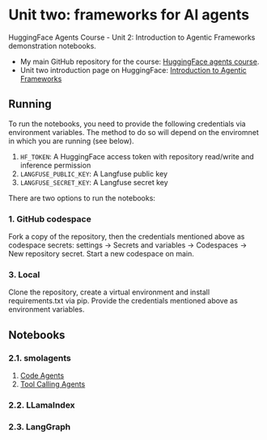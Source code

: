 # Unit two: frameworks for AI agents

HuggingFace Agents Course - Unit 2: Introduction to Agentic Frameworks demonstration notebooks.

- My main GitHub repository for the course: [HuggingFace agents course](https://github.com/gperdrizet/hf-agents-course).
- Unit two introduction page on HuggingFace: [Introduction to Agentic Frameworks](https://huggingface.co/learn/agents-course/unit2/introduction)

## Running

To run the notebooks, you need to provide the following credentials via environment variables. The method to do so will depend on the enviromnet in which you are running (see below).

1. `HF_TOKEN`: A HuggingFace access token with repository read/write and inference permission
2. `LANGFUSE_PUBLIC_KEY`: A Langfuse public key
3. `LANGFUSE_SECRET_KEY`: A Langfuse secret key

There are two options to run the notebooks:

### 1. GitHub codespace

Fork a copy of the repository, then the credentials mentioned above as codespace secrets: settings → Secrets and variables → Codespaces → New repository secret. Start a new codespace on main.

### 3. Local

Clone the repository, create a virtual environment and install requirements.txt via pip. Provide the credentials mentioned above as environment variables.

## Notebooks

### 2.1. smolagents

1. [Code Agents](https://github.com/gperdrizet/unit-two-frameworks/blob/main/2.1-smolagents/code_agents.ipynb)
2. [Tool Calling Agents](https://github.com/gperdrizet/unit-two-frameworks/blob/main/2.1-smolagents/tool_calling_agents.ipynb)

### 2.2. LLamaIndex

### 2.3. LangGraph
